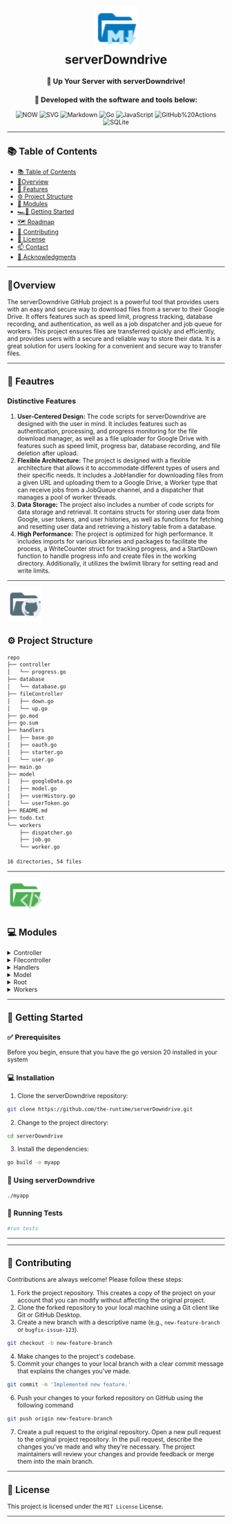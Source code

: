 <div align="center">
<h1 align="center">
<img src="https://raw.githubusercontent.com/PKief/vscode-material-icon-theme/ec559a9f6bfd399b82bb44393651661b08aaf7ba/icons/folder-markdown-open.svg" width="100" />
<br>
serverDowndrive
</h1>
<h3 align="center">📍 Up Your Server with serverDowndrive!</h3>
<h3 align="center">🚀 Developed with the software and tools below:</h3>
<p align="center">

<img src="https://img.shields.io/badge/NOW-001211.svg?style=for-the-badge&logo=NOW&logoColor=white" alt="NOW" />
<img src="https://img.shields.io/badge/SVG-FFB13B.svg?style=for-the-badge&logo=SVG&logoColor=black" alt="SVG" />
<img src="https://img.shields.io/badge/Markdown-000000.svg?style=for-the-badge&logo=Markdown&logoColor=white" alt="Markdown" />
<img src="https://img.shields.io/badge/Go-00ADD8.svg?style=for-the-badge&logo=Go&logoColor=white" alt="Go" />
<img src="https://img.shields.io/badge/JavaScript-F7DF1E.svg?style=for-the-badge&logo=JavaScript&logoColor=black" alt="JavaScript" />
<img src="https://img.shields.io/badge/GitHub%20Actions-2088FF.svg?style=for-the-badge&logo=GitHub-Actions&logoColor=white" alt="GitHub%20Actions" />
<img src="https://img.shields.io/badge/SQLite-003B57.svg?style=for-the-badge&logo=SQLite&logoColor=white" alt="SQLite" />
</p>

</div>

---

## 📚 Table of Contents
- [📚 Table of Contents](#-table-of-contents)
- [📍Overview](#-introdcution)
- [🔮 Features](#-features)
- [⚙️ Project Structure](#project-structure)
- [🧩 Modules](#modules)
- [🏎💨 Getting Started](#-getting-started)
- [🗺 Roadmap](#-roadmap)
- [🤝 Contributing](#-contributing)
- [🪪 License](#-license)
- [📫 Contact](#-contact)
- [🙏 Acknowledgments](#-acknowledgments)

---


## 📍Overview

The serverDowndrive GitHub project is a powerful tool that provides users with an easy and secure way to download files from a server to their Google Drive. It offers features such as speed limit, progress tracking, database recording, and authentication, as well as a job dispatcher and job queue for workers. This project ensures files are transferred quickly and efficiently, and provides users with a secure and reliable way to store their data. It is a great solution for users looking for a convenient and secure way to transfer files.

---

## 🔮 Feautres

### Distinctive Features

1. **User-Centered Design:** The code scripts for serverDowndrive are designed with the user in mind. It includes features such as authentication, processing, and progress monitoring for the file download manager, as well as a file uploader for Google Drive with features such as speed limit, progress bar, database recording, and file deletion after upload.
2. **Flexible Architecture:** The project is designed with a flexible architecture that allows it to accommodate different types of users and their specific needs. It includes a JobHandler for downloading files from a given URL and uploading them to a Google Drive, a Worker type that can receive jobs from a JobQueue channel, and a dispatcher that manages a pool of worker threads.
3. **Data Storage:** The project also includes a number of code scripts for data storage and retrieval. It contains structs for storing user data from Google, user tokens, and user histories, as well as functions for fetching and resetting user data and retrieving a history table from a database.
4. **High Performance:** The project is optimized for high performance. It includes imports for various libraries and packages to facilitate the process, a WriteCounter struct for tracking progress, and a StartDown function to handle progress info and create files in the working directory. Additionally, it utilizes the bwlimit library for setting read and write limits.

---


<img src="https://raw.githubusercontent.com/PKief/vscode-material-icon-theme/ec559a9f6bfd399b82bb44393651661b08aaf7ba/icons/folder-github-open.svg" width="80" />

## ⚙️ Project Structure


```bash
repo
├── controller
│   └── progress.go
├── database
│   └── database.go
├── fileController
│   ├── down.go
│   └── up.go
├── go.mod
├── go.sum
├── handlers
│   ├── base.go
│   ├── oauth.go
│   ├── starter.go
│   └── user.go
├── main.go
├── model
│   ├── googleData.go
│   ├── model.go
│   ├── userHistory.go
│   └── userToken.go
├── README.md
├── todo.txt
└── workers
    ├── dispatcher.go
    ├── job.go
    └── worker.go

16 directories, 54 files
```

---

<img src="https://raw.githubusercontent.com/PKief/vscode-material-icon-theme/ec559a9f6bfd399b82bb44393651661b08aaf7ba/icons/folder-src-open.svg" width="80" />

## 💻 Modules

<details closed><summary>Controller</summary>

| File        | Summary                                                                                                                                                                                                                                     | Module                 |
|:------------|:--------------------------------------------------------------------------------------------------------------------------------------------------------------------------------------------------------------------------------------------|:-----------------------|
| progress.go | This code script defines a structure for tracking progress for a file transfer and includes functions for creating a new progress entry, retrieving progress by user ID and progress ID, and getting a list of progress entries by user ID. | controller/progress.go |

</details>

<details closed><summary>Filecontroller</summary>

| File    | Summary                                                                                                                                                                                                                                                                                                                                                               | Module                 |
|:--------|:----------------------------------------------------------------------------------------------------------------------------------------------------------------------------------------------------------------------------------------------------------------------------------------------------------------------------------------------------------------------|:-----------------------|
| up.go   | This code script implements a file uploader for Google Drive, with features such as speed limit, progress bar, database recording, and file deletion after upload. It also includes imports of various libraries and packages to facilitate the process.                                                                                                              | fileController/up.go   |
| down.go | This code script provides a file controller package for downloading files from a server. It includes functions to implement transfer limit on users, a WriteCounter struct for tracking progress, and a StartDown function to handle progress info and create files in the working directory. It also utilizes the bwlimit library for setting read and write limits. | fileController/down.go |

</details>

<details closed><summary>Handlers</summary>

| File       | Summary                                                                                                                                                                                                                                                                                                                                                                                                                                                                                                                                             | Module              |
|:-----------|:----------------------------------------------------------------------------------------------------------------------------------------------------------------------------------------------------------------------------------------------------------------------------------------------------------------------------------------------------------------------------------------------------------------------------------------------------------------------------------------------------------------------------------------------------|:--------------------|
| user.go    | This code script contains handlers for user registration, fetching and resetting user data, and retrieving a history table from a database. It imports the necessary packages to access a user's Google account data and manipulate a database. After parsing the form data, user parameters such as data transfer limit are set based on account type. The user data is then retrieved from Google and encoded in JSON format to be sent back to the client. The history table is also retrieved from the database and encoded in the same format. | handlers/user.go    |
| starter.go | This code script provides handlers for a download service that allows users to transfer files from a URL to their Google Drive. It includes functions to start the download, track download progress, and authenticate user accounts.                                                                                                                                                                                                                                                                                                               | handlers/starter.go |
| oauth.go   | This package handles the authentication of a user utilizing Google OAuth. It starts by importing packages and establishing a Oauth2 Config. It then creates a function for the user to log in, and another to handle the callback from Google. It also sets the user database and token database for the user. Finally, it gets the user data from Google and sets a cookie for the user.                                                                                                                                                           | handlers/oauth.go   |
| base.go    | This code script sets up a server to handle requests for a file download manager, including authentication, processing, and progress monitoring. It also creates a dispatcher and job queue for workers, as well as a file server for the API.                                                                                                                                                                                                                                                                                                      | handlers/base.go    |

</details>

<details closed><summary>Model</summary>

| File           | Summary                                                                                                                                                                                                                                                   | Module               |
|:---------------|:----------------------------------------------------------------------------------------------------------------------------------------------------------------------------------------------------------------------------------------------------------|:---------------------|
| userToken.go   | This code script defines a UserToken struct for use with the GORM library. It contains fields for userId, accessToken, refreshToken, authCode, tokenType, expiry, and a foreign key reference to a Token object.                                          | model/userToken.go   |
| userHistory.go | This code script defines a struct'SingleHistory' with fields for storing data about an individual file, such as user ID, file name, file size, and start/end times. It also includes a commented-out struct for storing multiple files in a user history. | model/userHistory.go |
| model.go       | This code script defines a'User' model that stores relevant information such as user id, name, account type, data transfer allowance, consumed data transfer, allowed speed, and allowed threads.                                                         | model/model.go       |
| googleData.go  | This code script defines a struct "GoogleUserData" which contains user data from Google, such as their ID, Email, Verified Email status, and Picture.                                                                                                     | model/googleData.go  |

</details>

<details closed><summary>Root</summary>

| File    | Summary                                                                                                                                                                                                                                                                                          | Module   |
|:--------|:-------------------------------------------------------------------------------------------------------------------------------------------------------------------------------------------------------------------------------------------------------------------------------------------------|:---------|
| main.go | This code script is a simple HTTP server for downloading files that listens to port 8000 and uses a handler package for routing requests. It prints statements to the log about its status and closes the server when finished.                                                                  | main.go  |
| go.mod  | This code script is for serverFordownDrive, which requires various libraries for its functionality such as bwlimit, oauth2, and Google APIs. Additionally, the script requires several indirect libraries, such as cloud.google.com/go/compute, golang.org/x/crypto, and google.golang.org/grpc. | go.mod   |

</details>

<details closed><summary>Workers</summary>

| File          | Summary                                                                                                                                                                                                                                                                                                                                                                                | Module                |
|:--------------|:---------------------------------------------------------------------------------------------------------------------------------------------------------------------------------------------------------------------------------------------------------------------------------------------------------------------------------------------------------------------------------------|:----------------------|
| worker.go     | This script creates a Worker type that can receive jobs from a JobQueue channel, execute the job, and report errors if needed. It also contains Start and Stop functions that allow the Worker to join and leave its WorkerPool.                                                                                                                                                       | workers/worker.go     |
| job.go        | This code script creates a JobHandler for downloading files from a given URL and uploading them to a Google Drive. It includes imports for context, oauth2, controller, database, and fileController, as well as a Job structure and a NewJob function. Additionally, it includes a DoJob function to handle the token exchange, download the file, and upload it to the Google Drive. | workers/job.go        |
| dispatcher.go | This code script creates a dispatcher that manages a pool of worker threads, allowing jobs to be assigned to them and processes to be completed. It establishes a maximum number of workers that can be used and provides a dispatch function that assigns jobs to the available workers.                                                                                              | workers/dispatcher.go |

</details>

<hr />

## 🚀 Getting Started

### ✅ Prerequisites

Before you begin, ensure that you have the go version 20 installed in your system
<!-- > `[📌  INSERT-PROJECT-PREREQUISITES]`
 -->
### 💻 Installation

1. Clone the serverDowndrive repository:
```sh
git clone https://github.com/the-runtime/serverDowndrive.git
```

2. Change to the project directory:
```sh
cd serverDowndrive
```

3. Install the dependencies:
```sh
go build -o myapp
```

### 🤖 Using serverDowndrive

```sh
./myapp
```

### 🧪 Running Tests
```sh
#run tests
```

<hr />


<!-- ## 🛠 Future Development
- [X] [📌  COMPLETED-TASK]
- [ ] [📌  INSERT-TASK]
- [ ] [📌  INSERT-TASK] -->


---

## 🤝 Contributing
Contributions are always welcome! Please follow these steps:
1. Fork the project repository. This creates a copy of the project on your account that you can modify without affecting the original project.
2. Clone the forked repository to your local machine using a Git client like Git or GitHub Desktop.
3. Create a new branch with a descriptive name (e.g., `new-feature-branch` or `bugfix-issue-123`).
```sh
git checkout -b new-feature-branch
```
4. Make changes to the project's codebase.
5. Commit your changes to your local branch with a clear commit message that explains the changes you've made.
```sh
git commit -m 'Implemented new feature.'
```
6. Push your changes to your forked repository on GitHub using the following command
```sh
git push origin new-feature-branch
```
7. Create a pull request to the original repository.
Open a new pull request to the original project repository. In the pull request, describe the changes you've made and why they're necessary.
The project maintainers will review your changes and provide feedback or merge them into the main branch.

---

## 🪪 License

This project is licensed under the `MIT License` License. 
<!-- See the [LICENSE](https://docs.github.com/en/communities/setting-up-your-project-for-healthy-contributions/adding-a-license-to-a-repository) file for additional info.
 -->
---
<!-- 
## 🙏 Acknowledgments

[📌  INSERT-DESCRIPTION]


---
 -->
